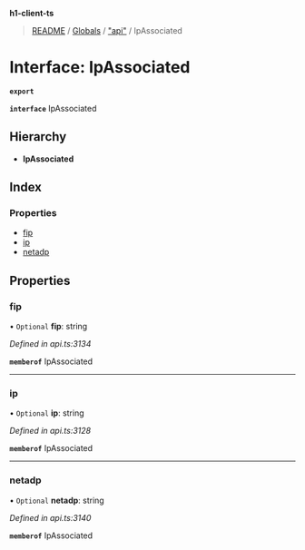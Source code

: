 **h1-client-ts**

> [README](../README.md) / [Globals](../globals.md) / ["api"](../modules/_api_.md) / IpAssociated

# Interface: IpAssociated

**`export`** 

**`interface`** IpAssociated

## Hierarchy

* **IpAssociated**

## Index

### Properties

* [fip](_api_.ipassociated.md#fip)
* [ip](_api_.ipassociated.md#ip)
* [netadp](_api_.ipassociated.md#netadp)

## Properties

### fip

• `Optional` **fip**: string

*Defined in api.ts:3134*

**`memberof`** IpAssociated

___

### ip

• `Optional` **ip**: string

*Defined in api.ts:3128*

**`memberof`** IpAssociated

___

### netadp

• `Optional` **netadp**: string

*Defined in api.ts:3140*

**`memberof`** IpAssociated
